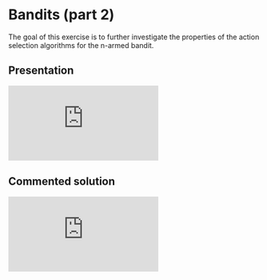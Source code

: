 # Bandits (part 2)

The goal of this exercise is to further investigate the properties of the action selection algorithms for the n-armed bandit.

## Presentation

<div class="embed-container">
  <iframe src="https://www.youtube.com/embed/xKiNrBm5lvk" frameborder="0" allowfullscreen></iframe>
</div>

## Commented solution

<div class="embed-container">
  <iframe src="https://www.youtube.com/embed/24cJ-y0Ye-U" frameborder="0" allowfullscreen></iframe>
</div>
